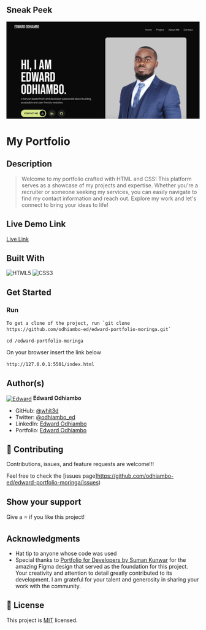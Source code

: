 ## Sneak Peek

![Chat](Screenshot.png)

# My Portfolio

## Description

> Welcome to my portfolio crafted with HTML and CSS! This platform serves as a showcase of my projects and expertise. Whether you're a recruiter or someone seeking my services, you can easily navigate to find my contact information and reach out. Explore my work and let's connect to bring your ideas to life!

## Live Demo Link

[Live Link]()

## Built With

![HTML5](https://icongr.am/devicon/html5-original.svg?size=80&color=currentColor)
![CSS3](https://icongr.am/devicon/css3-original.svg?size=80&color=currentColor)

## Get Started

### Run

```
To get a clone of the project, run `git clone https://github.com/odhiambo-ed/edward-portfolio-moringa.git`
```

```
cd /edward-portfolio-moringa
```
On your browser insert the link below
```
http://127.0.0.1:5501/index.html
```



## Author(s)

  <a href="https://github.com/odhiambo-ed" target="blank"><img align="center"
        src="https://github.com/white3d/GitHub-User-Content/blob/main/Passport_Ed-M.png"
        alt="Edward" height="80" width="80"/></a>   **Edward Odhiambo**

- GitHub: [@whit3d](https://github.com/odhiambo-ed)
- Twitter: [@odhiambo_ed](https://twitter.com/odhiambo_ed)
- LinkedIn: [Edward Odhiambo](https://www.linkedin.com/in/edward-odhiambo/)
- Portfolio: [Edward Odhiambo](https://edwardodhiambo.com/)

## 🤝 Contributing

Contributions, issues, and feature requests are welcome!!!

Feel free to check the [issues page]https://github.com/odhiambo-ed/edward-portfolio-moringa/issues)

## Show your support

Give a ⭐️ if you like this project!

## Acknowledgments

- Hat tip to anyone whose code was used
- Special thanks to [Portfolio for Developers by Suman Kunwar](https://www.figma.com/community/file/1311309815091555685/portfolio-for-developers) for the amazing Figma design that served as the foundation for this project. Your creativity and attention to detail greatly contributed to its development. I am grateful for your talent and generosity in sharing your work with the community.

## 📝 License

This project is [MIT](https://github.com/white3d/GitHub-User-Content/blob/main/LICENSE) licensed.

